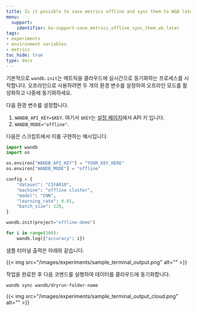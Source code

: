 ```yaml
---
title: Is it possible to save metrics offline and sync them to W&B later?
menu:
  support:
    identifier: ko-support-save_metrics_offline_sync_them_wb_later
tags:
- experiments
- environment variables
- metrics
toc_hide: true
type: docs
---
```


기본적으로 `wandb.init`는 메트릭을 클라우드에 실시간으로 동기화하는 프로세스를 시작합니다. 오프라인으로 사용하려면 두 개의 환경 변수를 설정하여 오프라인 모드를 활성화하고 나중에 동기화하세요.

다음 환경 변수를 설정합니다.

1. `WANDB_API_KEY=$KEY`. 여기서 `$KEY`는 [설정 페이지](https://app.wandb.ai/settings)에서 API 키 입니다.
2. `WANDB_MODE="offline"`.

다음은 스크립트에서 이를 구현하는 예시입니다.

```python
import wandb
import os

os.environ["WANDB_API_KEY"] = "YOUR_KEY_HERE"
os.environ["WANDB_MODE"] = "offline"

config = {
    "dataset": "CIFAR10",
    "machine": "offline cluster",
    "model": "CNN",
    "learning_rate": 0.01,
    "batch_size": 128,
}

wandb.init(project="offline-demo")

for i in range(100):
    wandb.log({"accuracy": i})
```

샘플 터미널 출력은 아래와 같습니다.

{{< img src="/images/experiments/sample_terminal_output.png" alt="" >}}

작업을 완료한 후 다음 코맨드를 실행하여 데이터를 클라우드에 동기화합니다.

```shell
wandb sync wandb/dryrun-folder-name
```

{{< img src="/images/experiments/sample_terminal_output_cloud.png" alt="" >}}
